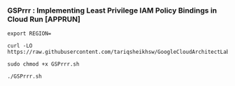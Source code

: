 ### GSPrrr :  Implementing Least Privilege IAM Policy Bindings in Cloud Run [APPRUN] 

```
export REGION=
```

```
curl -LO https://raw.githubusercontent.com/tariqsheikhsw/GoogleCloudArchitectLabs/main/Solutions/GSPrrr.sh

sudo chmod +x GSPrrr.sh

./GSPrrr.sh
```

